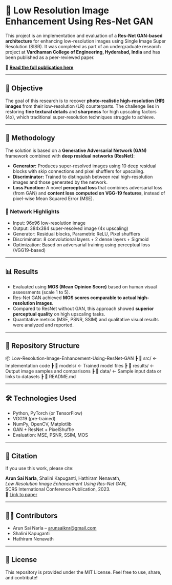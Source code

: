 # 📸 Low Resolution Image Enhancement Using Res-Net GAN

This project is an implementation and evaluation of a **Res-Net GAN-based architecture** for enhancing low-resolution images using Single Image Super Resolution (SISR). It was completed as part of an undergraduate research project at **Vardhaman College of Engineering, Hyderabad, India** and has been published as a peer-reviewed paper.

🔗 **[Read the full publication here](https://www.publications.scrs.in/chapter/978-81-955020-5-9/108)**

---

## 📌 Objective

The goal of this research is to recover **photo-realistic high-resolution (HR) images** from their low-resolution (LR) counterparts. The challenge lies in restoring **fine textural details** and **sharpness** for high upscaling factors (4x), which traditional super-resolution techniques struggle to achieve.

---

## 🧠 Methodology

The solution is based on a **Generative Adversarial Network (GAN)** framework combined with **deep residual networks (ResNet)**:

- **Generator:** Produces super-resolved images using 10 deep residual blocks with skip connections and pixel shufflers for upscaling.
- **Discriminator:** Trained to distinguish between real high-resolution images and those generated by the network.
- **Loss Function:** A novel **perceptual loss** that combines adversarial loss (from GAN) and **content loss computed on VGG-19 features**, instead of pixel-wise Mean Squared Error (MSE).

### 🧱 Network Highlights

- Input: 96x96 low-resolution image  
- Output: 384x384 super-resolved image (4x upscaling)
- Generator: Residual blocks, Parametric ReLU, Pixel shufflers  
- Discriminator: 8 convolutional layers + 2 dense layers + Sigmoid  
- Optimization: Based on adversarial training using perceptual loss (VGG19-based)

---

## 📊 Results

- Evaluated using **MOS (Mean Opinion Score)** based on human visual assessments (scale 1 to 5).
- Res-Net GAN achieved **MOS scores comparable to actual high-resolution images**.
- Compared to ResNet without GAN, this approach showed **superior perceptual quality** on high upscaling tasks.
- Quantitative metrics (MSE, PSNR, SSIM) and qualitative visual results were analyzed and reported.

---

## 📁 Repository Structure

📦 Low-Resolution-Image-Enhancement-Using-ResNet-GAN
 ┣ 📂 src/               ← Implementation code
 ┣ 📂 models/            ← Trained model files 
 ┣ 📂 results/           ← Output image samples and comparisons
 ┣ 📂 data/              ← Sample input data or links to datasets
 ┣ 📜 README.md
 



---

## 🛠️ Technologies Used

- Python, PyTorch (or TensorFlow)
- VGG19 (pre-trained)
- NumPy, OpenCV, Matplotlib
- GAN + ResNet + PixelShuffle
- Evaluation: MSE, PSNR, SSIM, MOS

---

## 📣 Citation

If you use this work, please cite:

**Arun Sai Narla**, Shalini Kapuganti, Hathiram Nenavath,  
*Low Resolution Image Enhancement Using Res-Net GAN*,  
SCRS International Conference Publication, 2023.  
🔗 [Link to paper](https://www.publications.scrs.in/chapter/978-81-955020-5-9/108)

---

## 🧑‍💻 Contributors

- Arun Sai Narla – arunsaiknr@gmail.com  
- Shalini Kapuganti  
- Hathiram Nenavath  

---

## 📌 License

This repository is provided under the MIT License. Feel free to use, share, and contribute!




